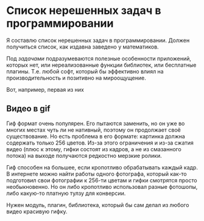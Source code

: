 # Список нерешенных задач в программировании

Я составлю список нерешенных задач в программировании. Должен получиться список, как издавна заведено у математиков.

Под *задачами* подразумеваются полезные особенности приложений, которых нет, или нереализованные функции библиотек, или бесплатные плагины. Т.е. любой софт, который бы эффективно влиял на производительность и позитивно на мироощущение.

Вот, например, первая из них

## Видео в gif

Гиф формат очень популярен. Его пытаются заменить, но он уже во многих местах чуть ли не нативный, поэтому он продолжает своё существование. Но есть проблема в его формате: картинка должна содержать только 256 цветов. Из-за этого ограничения и из-за сжатия видео (плюс к этому, гифки состоят из кадров, а не из смазанного потока) на выходе получаются редкостно мерзкие ролики. 

Гиф способен на большее, если кропотливо обрабатывать каждый кадр. В интернете можно найти работы одного фотографа, который как-то подготовил свои фотографии к 256-ти цветам и гифки смотрятся просто необыкновенно. Но он либо кропотливо использовал разные фотошопы, либо какую-то платную тулзу для конверсии. 

Нужен модуль, плагин, библиотека, который бы сам делал из любого видео красивую гифку.
